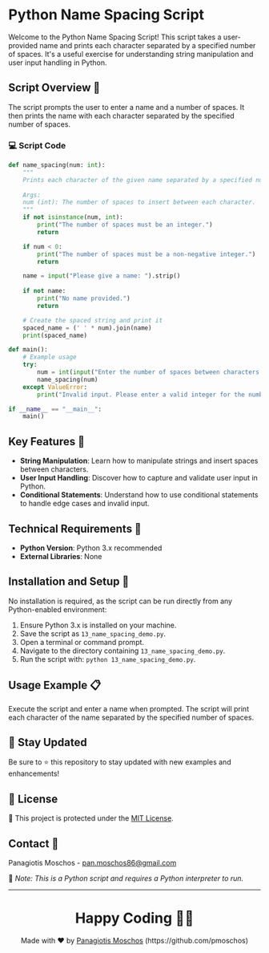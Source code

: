 # Python Name Spacing Script

Welcome to the Python Name Spacing Script! This script takes a user-provided name and prints each character separated by a specified number of spaces. It's a useful exercise for understanding string manipulation and user input handling in Python.

## Script Overview 📘

The script prompts the user to enter a name and a number of spaces. It then prints the name with each character separated by the specified number of spaces.

### :computer: Script Code

```python
def name_spacing(num: int):
    """
    Prints each character of the given name separated by a specified number of spaces.
    
    Args:
    num (int): The number of spaces to insert between each character.
    """
    if not isinstance(num, int):
        print("The number of spaces must be an integer.")
        return

    if num < 0:
        print("The number of spaces must be a non-negative integer.")
        return

    name = input("Please give a name: ").strip()
    
    if not name:
        print("No name provided.")
        return

    # Create the spaced string and print it
    spaced_name = (' ' * num).join(name)
    print(spaced_name)

def main():
    # Example usage
    try:
        num = int(input("Enter the number of spaces between characters: "))
        name_spacing(num)
    except ValueError:
        print("Invalid input. Please enter a valid integer for the number of spaces.")

if __name__ == "__main__":
    main()
```

## Key Features 🌟

- **String Manipulation**: Learn how to manipulate strings and insert spaces between characters.
- **User Input Handling**: Discover how to capture and validate user input in Python.
- **Conditional Statements**: Understand how to use conditional statements to handle edge cases and invalid input.

## Technical Requirements 🔧

- **Python Version**: Python 3.x recommended
- **External Libraries**: None

## Installation and Setup 🚀

No installation is required, as the script can be run directly from any Python-enabled environment:

1. Ensure Python 3.x is installed on your machine.
2. Save the script as `13_name_spacing_demo.py`.
3. Open a terminal or command prompt.
4. Navigate to the directory containing `13_name_spacing_demo.py`.
5. Run the script with: `python 13_name_spacing_demo.py`.

## Usage Example 📋

Execute the script and enter a name when prompted. The script will print each character of the name separated by the specified number of spaces.

## 📢 Stay Updated

Be sure to ⭐ this repository to stay updated with new examples and enhancements!

## 📄 License
🔐 This project is protected under the [MIT License](https://mit-license.org/).


## Contact 📧
Panagiotis Moschos - pan.moschos86@gmail.com

🔗 *Note: This is a Python script and requires a Python interpreter to run.*

---
<h1 align=center>Happy Coding 👨‍💻 </h1>

<p align="center">
  Made with ❤️ by 
  <a href="https://www.linkedin.com/in/panagiotis-moschos" target="_blank">
  Panagiotis Moschos</a> (https://github.com/pmoschos)
</p>
